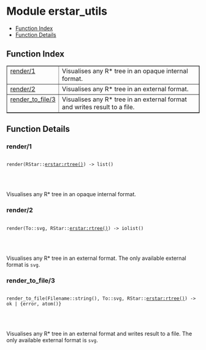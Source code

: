 

# Module erstar_utils #
* [Function Index](#index)
* [Function Details](#functions)


<a name="index"></a>

## Function Index ##


<table width="100%" border="1" cellspacing="0" cellpadding="2" summary="function index"><tr><td valign="top"><a href="#render-1">render/1</a></td><td>Visualises any R* tree in an opaque internal format.</td></tr><tr><td valign="top"><a href="#render-2">render/2</a></td><td>Visualises any R* tree in an external format.</td></tr><tr><td valign="top"><a href="#render_to_file-3">render_to_file/3</a></td><td>Visualises any R* tree in an external format and writes result to a file.</td></tr></table>


<a name="functions"></a>

## Function Details ##

<a name="render-1"></a>

### render/1 ###


<pre><code>
render(RStar::<a href="erstar.md#type-rtree">erstar:rtree()</a>) -&gt; list()
</code></pre>

<br></br>


Visualises any R* tree in an opaque internal format.
<a name="render-2"></a>

### render/2 ###


<pre><code>
render(To::svg, RStar::<a href="erstar.md#type-rtree">erstar:rtree()</a>) -&gt; iolist()
</code></pre>

<br></br>


Visualises any R* tree in an external format.
The only available external format is `svg`.
<a name="render_to_file-3"></a>

### render_to_file/3 ###


<pre><code>
render_to_file(Filename::string(), To::svg, RStar::<a href="erstar.md#type-rtree">erstar:rtree()</a>) -&gt; ok | {error, atom()}
</code></pre>

<br></br>


Visualises any R* tree in an external format and writes result to a file.
The only available external format is `svg`.
